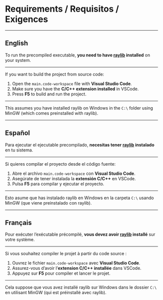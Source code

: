 # Requirements / Requisitos / Exigences

---

## English

To run the precompiled executable, **you need to have [raylib](https://www.raylib.com/) installed** on your system.

---

If you want to build the project from source code:

1. Open the `main.code-workspace` file with **Visual Studio Code**.
2. Make sure you have the **C/C++ extension installed** in VSCode.
3. Press **F5** to build and run the project.

---

This assumes you have installed raylib on Windows in the `C:\` folder using MinGW (which comes preinstalled with raylib).

---

## Español

Para ejecutar el ejecutable precompilado, **necesitas tener [raylib](https://www.raylib.com/) instalado** en tu sistema.

---

Si quieres compilar el proyecto desde el código fuente:

1. Abre el archivo `main.code-workspace` con **Visual Studio Code**.
2. Asegúrate de tener instalada la **extensión C/C++** en VSCode.
3. Pulsa **F5** para compilar y ejecutar el proyecto.

---

Esto asume que has instalado raylib en Windows en la carpeta `C:\` usando MinGW (que viene preinstalado con raylib).

---

## Français

Pour exécuter l’exécutable précompilé, **vous devez avoir [raylib](https://www.raylib.com/) installé** sur votre système.

---

Si vous souhaitez compiler le projet à partir du code source :

1. Ouvrez le fichier `main.code-workspace` avec **Visual Studio Code**.
2. Assurez-vous d’avoir l’**extension C/C++ installée** dans VSCode.
3. Appuyez sur **F5** pour compiler et lancer le projet.

---

Cela suppose que vous avez installé raylib sur Windows dans le dossier `C:\` en utilisant MinGW (qui est préinstallé avec raylib).
